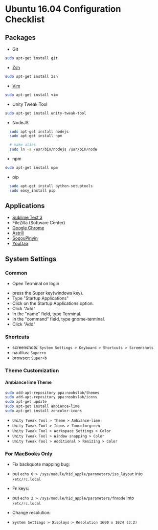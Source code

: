 # Ubuntu 16.04 Configuration Checklist

## Packages
- Git 
```sh
sudo apt-get install git
```
- [Zsh](https://github.com/Yi-Zhou/UbuntuConfig.git) 
```sh
sudo apt-get install zsh
```
- [Vim](https://github.com/Yi-Zhou/UbuntuConfig.git)
```sh
sudo apt-get install vim
```
- Unity Tweak Tool
```sh
sudo apt-get install unity-tweak-tool
```
- NodeJS 
```sh
  sudo apt-get install nodejs
  sudo apt-get install npm

  # make alias
  sudo ln -s /usr/bin/nodejs /usr/bin/node
```
- npm
```sh
sudo apt-get install npm
```
- pip 
```sh
  sudo apt-get install python-setuptools
  sudo easy_install pip
```

## Applications
- [Sublime Text 3](https://www.sublimetext.com/3)
- FileZilla (Software Center)
- [Google Chrome](https://www.google.com/chrome/browser/desktop/index.html)
- [Astrill](https://github.com/Yi-Zhou/UbuntuConfig.git)
- [SogouPinyin](http://pinyin.sogou.com/linux/?r=pinyin)
- [YouDao](http://cidian.youdao.com/index-linux.html)

## System Settings

### Common
- Open Terminal on login
 * press the Super key(windows key).
 * Type "Startup Applications"
 * Click on the Startup Applications option.
 * Click "Add"
 * In the "name" field, type Terminal.
 * In the "command" field, type gnome-terminal.
 * Click "Add"

### Shortcuts
- screenshots: `System Settings > Keyboard > Shortcuts > Screenshots`
- nautilus: `Super+n`
- browser: `Super+b`

### Theme Customization
#### Ambiance lime Theme
```sh
sudo add-apt-repository ppa:noobslab/themes
sudo add-apt-repository ppa:noobslab/icons
sudo apt-get update
sudo apt-get install ambiance-lime
sudo apt-get install zoncolor-icons
```
 * `Unity Tweak Tool > Theme > Ambiance-lime`
 * `Unity Tweak Tool > Icons > Zoncolorgreen`
 * `Unity Tweak Tool > Workspace Settings > Color`
 * `Unity Tweak Tool > Window snapping > Color`
 * `Unity Tweak Tool > Additional > Resizing > Color`

### For MacBooks Only
- Fix backquote mapping bug: 
 * put `echo 0 > /sys/module/hid_apple/parameters/iso_layout` into `/etc/rc.local`
- Fn keys:
 * put `echo 2 > /sys/module/hid_apple/parameters/fnmode` into `/etc/rc.local`
- Change resolution:
 * `System Settings > Displays > Resolution 1600 x 1024 (3:2)`

